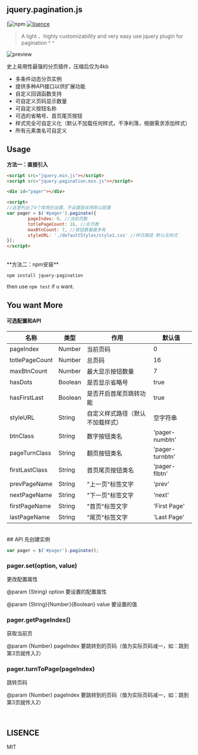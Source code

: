 ## jquery.pagination.js

[![npm](https://www.npmjs.com/package/jquery-pagination)
[![lisence](https://img.shields.io/badge/LISENCE-MIT-green.svg)](https://github.com/Alex-xd/jquery-pagination)

> A light 、highly customizability and very easy use jquery plugin for pagination ^ ^

![preview](http://o6x2vif88.bkt.clouddn.com/Screen%20Shot%202016-10-29%20at%2001.04.52.png)

史上易用性最强的分页插件，压缩后仅为4kb

- 多条件动态分页实例
- 提供多种API接口以供扩展功能
- 自定义回调函数支持
- 可自定义页码显示数量
- 可自定义按钮名称
- 可选的省略号、首页尾页按钮
- 样式完全可自定义化（默认不加载任何样式，干净利落，根据需求添加样式）
- 所有元素类名可自定义


## Usage

**方法一：直接引入**

```html
<script src="jquery.min.js"></script>
<script src="jquery.pagination.min.js"></script>

<div id="pager"></div>

<script>
//这里列出了4个常用的设置，不设置就采用默认配置
var pager = $('#pager').paginate({
        pageIndex: 0, //当前页数
        totlePageCount: 16, //总页数
        maxBtnCount: 7, //按钮数量最多有
        styleURL: './defaultStyles/style1.css' //样式路径 默认无样式
});
</script>
```

<br>
**方法二：npm安装**

`npm install jquery-pagination` 

then use `npm test` if u want.

## You want More

#### 可选配置和API

|名称|类型|作用|默认值|
|--- |---|---|---|
|pageIndex|Number|当前页码|0|
|totlePageCount|Number|总页码|16|
|maxBtnCount|Number|最大显示按钮数量|7|
|hasDots|Boolean|是否显示省略号|true|
|hasFirstLast|Boolean|是否开启首尾页跳转功能|true|
|styleURL|String|自定义样式路径（默认不加载样式）|空字符串|
|btnClass|String|数字按钮类名|'pager-numbtn'|
|pageTurnClass|String|翻页按钮类名|'pager-turnbtn'|
|firstLastClass|String|首页尾页按钮类名|'pager-flbtn'|
|prevPageName|String|"上一页"标签文字|'prev'|
|nextPageName|String|"下一页"标签文字|'next'|
|firstPageName|String|"首页"标签文字|'First Page'|
|lastPageName|String|"尾页"标签文字|'Last Page'|

<br>
## API
先创建实例

```javascript
var pager = $('#pager').paginate();
```


### pager.set(option, value)
更改配置属性

@param {String} option 要设置的配置属性

@param {String}{Number}{Boolean} value 要设置的值


### pager.getPageIndex()

获取当前页

@param  {Number} pageIndex 要跳转到的页码（值为实际页码减一，如：跳到第3页就传入2）

### pager.turnToPage(pageIndex)

跳转页码

@param  {Number} pageIndex 要跳转到的页码（值为实际页码减一，如：跳到第3页就传入2）

<br>

## LISENCE
MIT
